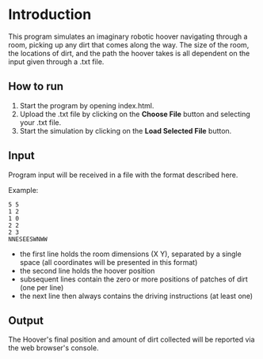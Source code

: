 # Introduction

This program simulates an imaginary robotic hoover navigating through a room, picking up any dirt that comes along the way. The size of the room, the locations of dirt, and the path the hoover takes is all dependent on the input given through a .txt file. 

## How to run

1. Start the program by opening index.html.
2. Upload the .txt file by clicking on the **Choose File** button and selecting your .txt file. 
3. Start the simulation by clicking on the **Load Selected File** button. 

## Input

Program input will be received in a file with the format described here.

Example:

```
5 5
1 2
1 0
2 2
2 3
NNESEESWNWW
```

* the first line holds the room dimensions (X Y), separated by a single space (all coordinates will be presented in this format)
* the second line holds the hoover position
* subsequent lines contain the zero or more positions of patches of dirt (one per line)
* the next line then always contains the driving instructions (at least one)

## Output 

The Hoover's final position and amount of dirt collected will be reported via the web browser's console. 
